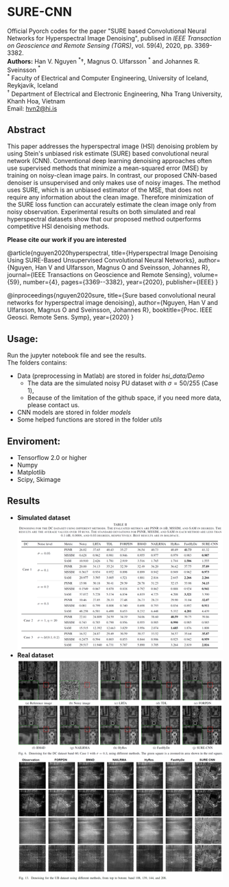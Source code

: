 # SURE-CNN
 Official Pyorch codes for the paper "SURE based Convolutional Neural Networks for Hyperspectral Image Denoising", publised in *IEEE Transaction on Geoscience and Remote Sensing (TGRS)*, vol. 59(4), 2020, pp. 3369-3382.<br>
 **Authors:** Han V. Nguyen $^\ast \dagger$, Magnus O. Ulfarsson $^\ast$ and  Johannes R. Sveinsson $^\ast$ <br>
$^\ast$ Faculty of Electrical and Computer Engineering, University of Iceland, Reykjavik, Iceland<br>
$^\dagger$ Department of Electrical and Electronic Engineering, Nha Trang University, Khanh Hoa, Vietnam<br>
Email: hvn2@hi.is<br>

## Abstract <br>
This paper addresses the hyperspectral image (HSI) denoising problem by using Stein's unbiased risk estimate (SURE) based convolutional neural network (CNN). Conventional deep learning denoising approaches often use supervised methods that minimize a mean-squared error (MSE) by training on noisy-clean image pairs. In contrast, our proposed CNN-based denoiser is unsupervised and only makes use of noisy images. The method uses SURE, which is an unbiased estimator of the MSE, that does not require any information about the clean image. Therefore minimization of the SURE loss function can accurately estimate the clean image only from noisy observation. Experimental results on both simulated and real hyperspectral datasets show that our proposed method outperforms competitive HSI denoising methods.

**Please cite our work if you are interested**

 @article{nguyen2020hyperspectral,
  title={Hyperspectral Image Denoising Using SURE-Based Unsupervised Convolutional Neural Networks},
  author={Nguyen, Han V and Ulfarsson, Magnus O and Sveinsson, Johannes R},
  journal={IEEE Transactions on Geoscience and Remote Sensing},
  volume={59},
  number={4},
  pages={3369--3382},
  year={2020},
  publisher={IEEE}
}

@inproceedings{nguyen2020sure,
  title={Sure based convolutional neural networks for hyperspectral image denoising},
  author={Nguyen, Han V and Ulfarsson, Magnus O and Sveinsson, Johannes R},
  booktitle={Proc. IEEE Geosci. Remote Sens. Symp},
  year={2020}
}
## Usage:<br>
Run the jupyter notebook file and see the results.<br>
The folders contains:<br>
 - Data (preprocessing in Matlab) are stored in folder *hsi_data/Demo*
     + The data are the simulated noisy PU dataset with $\sigma=50/255$ (Case 1),
     + Because of the limitation of the github space, if you need more data, please contact us.
 - CNN models are stored in folder *models*
 - Some helped functions are stored in the folder *utils*
## Enviroment:<br>
- Tensorflow 2.0 or higher
- Numpy
- Matplotlib
- Scipy, Skimage
## Results
- **Simulated dataset**
![image](result1.png "a title")
- **Real dataset**
![image](result2.png "a title")
![image](result3.png "a title")

